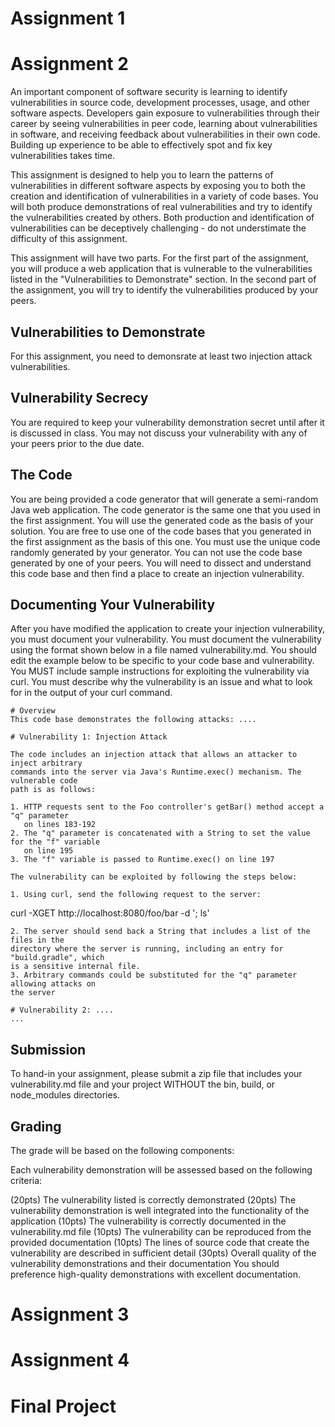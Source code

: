 # Assignment 1

# Assignment 2

An important component of software security is learning to identify vulnerabilities in source code, development processes, usage, and other software aspects. Developers gain exposure to vulnerabilities through their career by seeing vulnerabilities in peer code, learning about vulnerabilities in software, and receiving feedback about vulnerabilities in their own code. Building up experience to be able to effectively spot and fix key vulnerabilities takes time.

This assignment is designed to help you to learn the patterns of vulnerabilities in different software aspects by exposing you to both the creation and identification of vulnerabilities in a variety of code bases. You will both produce demonstrations of real vulnerabilities and try to identify the vulnerabilities created by others. Both production and identification of vulnerabilities can be deceptively challenging - do not understimate the difficulty of this assignment.

This assignment will have two parts. For the first part of the assignment, you will produce a web application that is vulnerable to the vulnerabilities listed in the "Vulnerabilities to Demonstrate" section. In the second part of the assignment, you will try to identify the vulnerabilities produced by your peers.

## Vulnerabilities to Demonstrate
For this assignment, you need to demonsrate at least two injection attack vulnerabilities.

## Vulnerability Secrecy
You are required to keep your vulnerability demonstration secret until after it is discussed in class. You may not discuss your vulnerability with any of your peers prior to the due date.

## The Code
You are being provided a code generator that will generate a semi-random Java web application. The code generator is the same one that you used in the first assignment. You will use the generated code as the basis of your solution. You are free to use one of the code bases that you generated in the first assignment as the basis of this one. You must use the unique code randomly generated by your generator. You can not use the code base generated by one of your peers. You will need to dissect and understand this code base and then find a place to create an injection vulnerability.

## Documenting Your Vulnerability
After you have modified the application to create your injection vulnerability, you must document your vulnerability. You must document the vulnerability using the format shown below in a file named vulnerability.md. You should edit the example below to be specific to your code base and vulnerability. You MUST include sample instructions for exploiting the vulnerability via curl. You must describe why the vulnerability is an issue and what to look for in the output of your curl command.

```
# Overview 
This code base demonstrates the following attacks: ....

# Vulnerability 1: Injection Attack

The code includes an injection attack that allows an attacker to inject arbitrary
commands into the server via Java's Runtime.exec() mechanism. The vulnerable code
path is as follows:

1. HTTP requests sent to the Foo controller's getBar() method accept a "q" parameter
   on lines 183-192
2. The "q" parameter is concatenated with a String to set the value for the "f" variable
   on line 195
3. The "f" variable is passed to Runtime.exec() on line 197

The vulnerability can be exploited by following the steps below:

1. Using curl, send the following request to the server:
   ```
   curl -XGET http://localhost:8080/foo/bar -d '; ls'
   ```
2. The server should send back a String that includes a list of the files in the 
   directory where the server is running, including an entry for "build.gradle", which
   is a sensitive internal file.
3. Arbitrary commands could be substituted for the "q" parameter allowing attacks on 
   the server

# Vulnerability 2: ....
  ...
```

## Submission
To hand-in your assignment, please submit a zip file that includes your vulnerability.md file and your project WITHOUT the bin, build, or node_modules directories.

## Grading
The grade will be based on the following components:

Each vulnerability demonstration will be assessed based on the following criteria:

(20pts) The vulnerability listed is correctly demonstrated
(20pts) The vulnerability demonstration is well integrated into the functionality of the application
(10pts) The vulnerability is correctly documented in the vulnerability.md file
(10pts) The vulnerability can be reproduced from the provided documentation
(10pts) The lines of source code that create the vulnerability are described in sufficient detail
(30pts) Overall quality of the vulnerability demonstrations and their documentation
You should preference high-quality demonstrations with excellent documentation.

# Assignment 3

# Assignment 4

# Final Project

